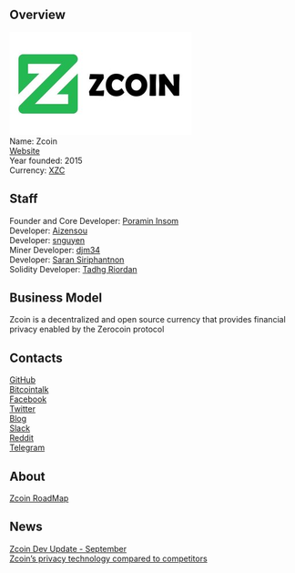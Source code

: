 ## Overview
![ logo](../projects/logo/zcoin.jpg)  
Name: Zcoin    
[Website](https://zcoin.io/)  
Year founded: 2015  
Currency: [XZC](https://coinmarketcap.com/currencies/zcoin/)  
## Staff
Founder and Core Developer: [Poramin Insom](../people/poramin_insom.md)  
Developer: [Aizensou](../people/aizensou.md)  
Developer: [snguyen](../people/snguyen.md)  
Miner Developer: [djm34](../people/djm34.md)  
Developer: [Saran Siriphantnon](../people/saran_siriphantnon.md)  
Solidity Developer: [Tadhg Riordan](../people/tadhg_riordan.md)  
## Business Model
Zcoin is a decentralized and open source currency that provides financial privacy enabled by the Zerocoin protocol
## Contacts
[GitHub](https://github.com/zcoinofficial/zcoin)  
[Bitcointalk](https://bitcointalk.org/index.php?topic=1638450)   
[Facebook](https://www.facebook.com/zcoinofficial)   
[Twitter](https://twitter.com/zcoinofficial?lang=en)    
[Blog](https://zcoin.io/blog/)    
[Slack](http://invite.zcoin.io/)  
[Reddit](https://www.reddit.com/r/zcoin/)  
[Telegram](https://telegram.me/zcoinproject)   
## About
[Zcoin RoadMap](https://zcoin.io/zcoin-roadmap/)  
## News
[Zcoin Dev Update - September](../news/zcoin_19-09-17.md)  
[Zcoin’s privacy technology compared to competitors](../news/zcoin_12-09-17.md)  
